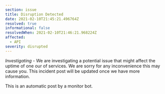 ```yaml
---
section: issue
title: Disruption Detected
date: 2021-02-10T21:45:21.496764Z
resolved: true
informational: false
resolvedWhen: 2021-02-10T21:46:21.968224Z
affected:
  - API
severity: disrupted
---
```

*Investigating* - We are investigating a potential issue that might affect the uptime of one our of services. We are sorry for any inconvenience this may cause you. This incident post will be updated once we have more information.

This is an automatic post by a monitor bot.
        
